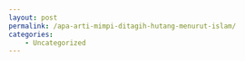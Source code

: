 ```yaml
---
layout: post
permalink: /apa-arti-mimpi-ditagih-hutang-menurut-islam/
categories:
    - Uncategorized
---
```


